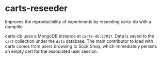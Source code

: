 # carts-reseeder

Improves the reproducibility of experiments by reseeding carts-db with a
dumpfile.

carts-db uses a MongoDB instance at `carts-db:27017`. Data is saved to the
`cart` collection under the `data` database. The main contributor to load with
carts comes from users browsing to Sock Shop, which immediately persists an
empty cart for the associated user session.
